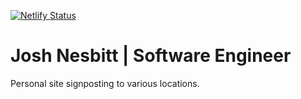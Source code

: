 [![Netlify Status](https://api.netlify.com/api/v1/badges/fd788884-32ec-429c-aef5-87af290bcbb7/deploy-status)](https://app.netlify.com/sites/joshnesbitt/deploys)

# Josh Nesbitt | Software Engineer

Personal site signposting to various locations.
